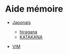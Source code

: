 # Aide mémoire

- [Japonais](日本語/japonais.md)
  - [hiragana](日本語/ひらがな.md)
  - [KATAKANA](日本語/カタカナ.md)

- [VIM](vim.md)
